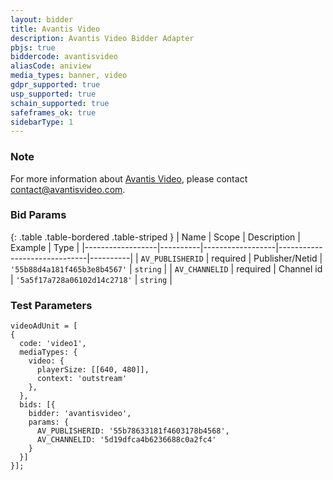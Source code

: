 ```yaml
---
layout: bidder
title: Avantis Video
description: Avantis Video Bidder Adapter
pbjs: true
biddercode: avantisvideo
aliasCode: aniview
media_types: banner, video
gdpr_supported: true
usp_supported: true
schain_supported: true
safeframes_ok: true
sidebarType: 1
---
```


### Note

For more information about [Avantis Video](https://www.avantisvideo.com/), please contact <contact@avantisvideo.com>.

### Bid Params

{: .table .table-bordered .table-striped }
| Name             | Scope    | Description      | Example                      | Type     |
|------------------|----------|------------------|------------------------------|----------|
| `AV_PUBLISHERID` | required | Publisher/Netid  | `'55b88d4a181f465b3e8b4567'` | `string` |
| `AV_CHANNELID`   | required | Channel id       | `'5a5f17a728a06102d14c2718'` | `string` |

### Test Parameters

```
videoAdUnit = [
{
  code: 'video1',
  mediaTypes: {
    video: {
      playerSize: [[640, 480]],
      context: 'outstream'
    },
  },
  bids: [{
    bidder: 'avantisvideo',
    params: {
      AV_PUBLISHERID: '55b78633181f4603178b4568',
      AV_CHANNELID: '5d19dfca4b6236688c0a2fc4'
    }
  }]
}];
```
